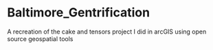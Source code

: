 # Baltimore_Gentrification
A recreation of the cake and tensors project I did in arcGIS using open source geospatial tools
